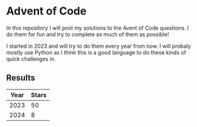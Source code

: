 # Advent of Code

In this repository I will post my solutions to the Avent of Code questions. I do them for fun and try to complete as much of them as possible!

I started in 2023 and will try to do them every year from now. I will probaly mostly use Python as I think this is a good language to do these kinds of quick challenges in.

## Results

| Year | Stars |
|------|-------|
| 2023 | 50    |
| 2024 | 8     |
